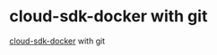 # cloud-sdk-docker with git

[cloud-sdk-docker](https://github.com/GoogleCloudPlatform/cloud-sdk-docker) with git
